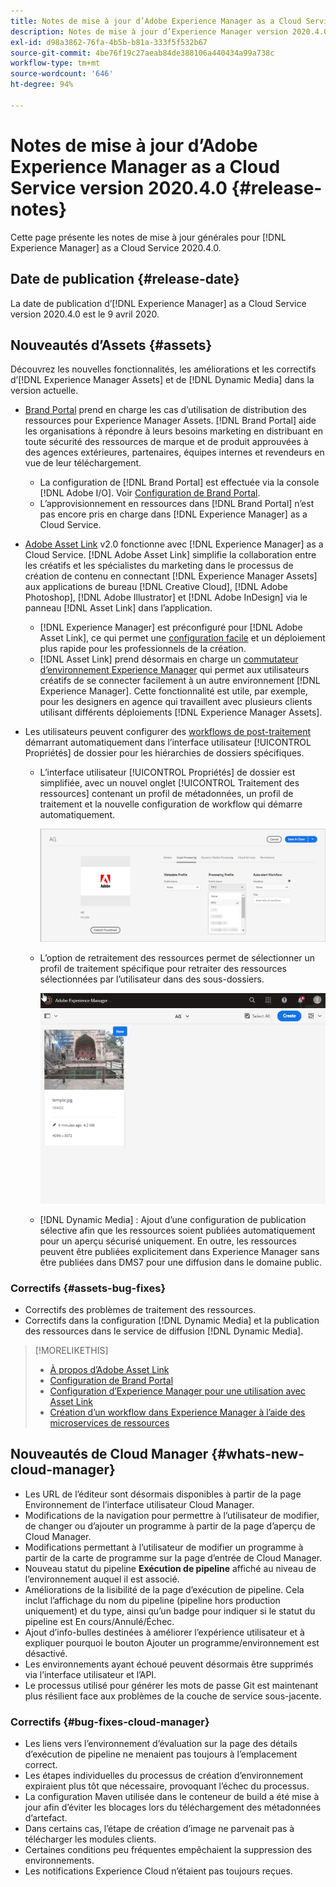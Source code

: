 ```yaml
---
title: Notes de mise à jour d’Adobe Experience Manager as a Cloud Service version 2020.4.0
description: Notes de mise à jour d’Experience Manager version 2020.4.0
exl-id: d98a3862-76fa-4b5b-b81a-333f5f532b67
source-git-commit: 4be76f19c27aeab84de388106a440434a99a738c
workflow-type: tm+mt
source-wordcount: '646'
ht-degree: 94%

---
```


# Notes de mise à jour d’Adobe Experience Manager as a Cloud Service version 2020.4.0 {#release-notes}

Cette page présente les notes de mise à jour générales pour [!DNL Experience Manager] as a Cloud Service 2020.4.0.

## Date de publication {#release-date}

La date de publication d’[!DNL Experience Manager] as a Cloud Service version 2020.4.0 est le 9 avril 2020.

## Nouveautés d’Assets {#assets}

Découvrez les nouvelles fonctionnalités, les améliorations et les correctifs d’[!DNL Experience Manager Assets] et de [!DNL Dynamic Media] dans la version actuelle.

* [Brand Portal](https://experienceleague.adobe.com/docs/experience-manager-brand-portal/using/home.html) prend en charge les cas d’utilisation de distribution des ressources pour Experience Manager Assets. [!DNL Brand Portal] aide les organisations à répondre à leurs besoins marketing en distribuant en toute sécurité des ressources de marque et de produit approuvées à des agences extérieures, partenaires, équipes internes et revendeurs en vue de leur téléchargement.
   * La configuration de [!DNL Brand Portal] est effectuée via la console [!DNL Adobe I/O]. Voir [Configuration de Brand Portal](https://experienceleague.adobe.com/docs/experience-manager-brand-portal/using/publish/configure-aem-assets-with-brand-portal.html).
   * L’approvisionnement en ressources dans [!DNL Brand Portal] n’est pas encore pris en charge dans [!DNL Experience Manager] as a Cloud Service.

* [Adobe Asset Link](https://helpx.adobe.com/fr/enterprise/using/adobe-asset-link.html) v2.0 fonctionne avec [!DNL Experience Manager] as a Cloud Service. [!DNL Adobe Asset Link] simplifie la collaboration entre les créatifs et les spécialistes du marketing dans le processus de création de contenu en connectant [!DNL Experience Manager Assets] aux applications de bureau [!DNL Creative Cloud], [!DNL Adobe Photoshop], [!DNL Adobe Illustrator] et [!DNL Adobe InDesign] via le panneau [!DNL Asset Link] dans l’application.
   * [!DNL Experience Manager] est préconfiguré pour [!DNL Adobe Asset Link], ce qui permet une [configuration facile](https://helpx.adobe.com/fr/enterprise/using/configure-aem-assets-for-asset-link.html) et un déploiement plus rapide pour les professionnels de la création.
   * [!DNL Asset Link] prend désormais en charge un [commutateur d’environnement Experience Manager](https://helpx.adobe.com/fr/enterprise/using/manage-assets-using-adobe-asset-link.html#UseAdobeAssetLink) qui permet aux utilisateurs créatifs de se connecter facilement à un autre environnement [!DNL Experience Manager]. Cette fonctionnalité est utile, par exemple, pour les designers en agence qui travaillent avec plusieurs clients utilisant différents déploiements [!DNL Experience Manager Assets].

* Les utilisateurs peuvent configurer des [workflows de post-traitement](/help/assets/asset-microservices-configure-and-use.md#post-processing-workflows) démarrant automatiquement dans l’interface utilisateur [!UICONTROL Propriétés] de dossier pour les hiérarchies de dossiers spécifiques.
   * L’interface utilisateur [!UICONTROL Propriétés] de dossier est simplifiée, avec un nouvel onglet [!UICONTROL Traitement des ressources] contenant un profil de métadonnées, un profil de traitement et la nouvelle configuration de workflow qui démarre automatiquement.

      ![Les profils de traitement peuvent s’appliquer facilement aux dossiers et toutes les ressources téléchargées dans les dossiers sont traitées à l’aide de ces profils](/help/assets/assets/asset-processing-folder-properties.png)

   * L’option de retraitement des ressources permet de sélectionner un profil de traitement spécifique pour retraiter des ressources sélectionnées par l’utilisateur dans des sous-dossiers.

      ![Retraiter des ressources sélectionnées à l’aide d’un profil de traitement spécifique](/help/assets/assets/fpo-existing-asset-reprocess.gif)

   * [!DNL Dynamic Media] : Ajout d’une configuration de publication sélective afin que les ressources soient publiées automatiquement pour un aperçu sécurisé uniquement. En outre, les ressources peuvent être publiées explicitement dans Experience Manager sans être publiées dans DMS7 pour une diffusion dans le domaine public.

### Correctifs {#assets-bug-fixes}

* Correctifs des problèmes de traitement des ressources.
* Correctifs dans la configuration [!DNL Dynamic Media] et la publication des ressources dans le service de diffusion [!DNL Dynamic Media].

>[!MORELIKETHIS]
>
>* [À propos d’Adobe Asset Link](https://www.adobe.com/creativecloud/business/enterprise/adobe-asset-link.html)
>* [Configuration de Brand Portal](https://experienceleague.adobe.com/docs/experience-manager-brand-portal/using/publish/configure-aem-assets-with-brand-portal.html)
>* [Configuration d’Experience Manager pour une utilisation avec Asset Link](https://helpx.adobe.com/enterprise/using/configure-aem-assets-for-asset-link.html)
>* [Création d’un workflow dans Experience Manager à l’aide des microservices de ressources](https://experienceleague.adobe.com/docs/experience-manager-cloud-service/assets/manage/asset-microservices-configure-and-use.html#post-processing-workflows)


## Nouveautés de Cloud Manager {#whats-new-cloud-manager}

* Les URL de l’éditeur sont désormais disponibles à partir de la page Environnement de l’interface utilisateur Cloud Manager.
* Modifications de la navigation pour permettre à l’utilisateur de modifier, de changer ou d’ajouter un programme à partir de la page d’aperçu de Cloud Manager.
* Modifications permettant à l’utilisateur de modifier un programme à partir de la carte de programme sur la page d’entrée de Cloud Manager.
* Nouveau statut du pipeline **Exécution de pipeline** affiché au niveau de l’environnement auquel il est associé.
* Améliorations de la lisibilité de la page d’exécution de pipeline. Cela inclut l’affichage du nom du pipeline (pipeline hors production uniquement) et du type, ainsi qu’un badge pour indiquer si le statut du pipeline est En cours/Annulé/Échec.
* Ajout d’info-bulles destinées à améliorer l’expérience utilisateur et à expliquer pourquoi le bouton Ajouter un programme/environnement est désactivé.
* Les environnements ayant échoué peuvent désormais être supprimés via l’interface utilisateur et l’API.
* Le processus utilisé pour générer les mots de passe Git est maintenant plus résilient face aux problèmes de la couche de service sous-jacente.

### Correctifs {#bug-fixes-cloud-manager}

* Les liens vers l’environnement d’évaluation sur la page des détails d’exécution de pipeline ne menaient pas toujours à l’emplacement correct.
* Les étapes individuelles du processus de création d’environnement expiraient plus tôt que nécessaire, provoquant l’échec du processus.
* La configuration Maven utilisée dans le conteneur de build a été mise à jour afin d’éviter les blocages lors du téléchargement des métadonnées d’artefact.
* Dans certains cas, l’étape de création d’image ne parvenait pas à télécharger les modules clients.
* Certaines conditions peu fréquentes empêchaient la suppression des environnements.
* Les notifications Experience Cloud n’étaient pas toujours reçues.

